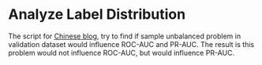# Analyze Label Distribution
The script for [Chinese blog](https://zhuanlan.zhihu.com/p/395112571), try to find if sample unbalanced problem in validation dataset would influence ROC-AUC and PR-AUC.
The result is this problem would not influence ROC-AUC, but would influence PR-AUC.